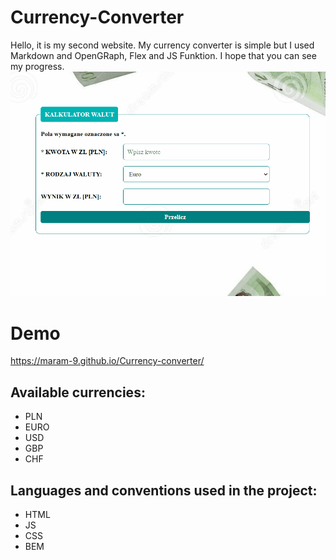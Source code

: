 # Currency-Converter
Hello, it is my second website. 
My currency converter is simple but I used Markdown and OpenGRaph, Flex and JS Funktion.
I hope that you can see my progress. 
![animation](images/Animation.gif)

# Demo
https://maram-9.github.io/Currency-converter/

## Available currencies:
- PLN
- EURO
- USD
- GBP
- CHF

## Languages and conventions used in the project:
- HTML
- JS
- CSS
- BEM
